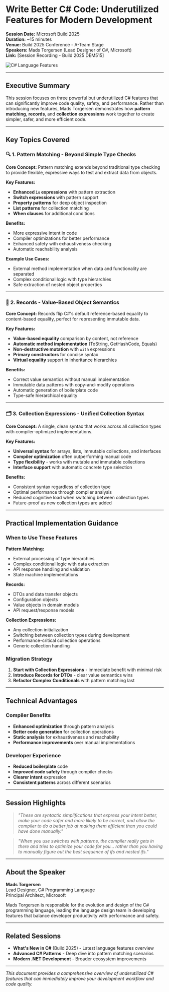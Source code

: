 ﻿# Write Better C# Code: Underutilized Features for Modern Development

**Session Date:** Microsoft Build 2025  
**Duration:** ~15 minutes  
**Venue:** Build 2025 Conference - A-Team Stage  
**Speakers:** Mads Torgersen (Lead Designer of C#, Microsoft)  
**Link:** [Session Recording - Build 2025 DEM515]

![C# Language Features](images/csharp-features.png)

---

## Executive Summary

This session focuses on three powerful but underutilized C# features that can significantly improve code quality, safety, and performance. Rather than introducing new features, Mads Torgersen demonstrates how **pattern matching**, **records**, and **collection expressions** work together to create simpler, safer, and more efficient code.

---

## Key Topics Covered

### 🔍 **1. Pattern Matching - Beyond Simple Type Checks**

**Core Concept:** Pattern matching extends beyond traditional type checking to provide flexible, expressive ways to test and extract data from objects.

**Key Features:**

- **Enhanced `is` expressions** with pattern extraction
- **Switch expressions** with pattern support  
- **Property patterns** for deep object inspection
- **List patterns** for collection matching
- **When clauses** for additional conditions

**Benefits:**

- More expressive intent in code
- Compiler optimizations for better performance
- Enhanced safety with exhaustiveness checking
- Automatic reachability analysis

**Example Use Cases:**

- External method implementation when data and functionality are separated
- Complex conditional logic with type hierarchies
- Safe extraction of nested object properties

---

### 📝 **2. Records - Value-Based Object Semantics**

**Core Concept:** Records flip C#'s default reference-based equality to content-based equality, perfect for representing immutable data.

**Key Features:**

- **Value-based equality** comparison by content, not reference
- **Automatic method implementation** (ToString, GetHashCode, Equals)
- **Non-destructive mutation** with `with` expressions
- **Primary constructors** for concise syntax
- **Virtual equality** support in inheritance hierarchies

**Benefits:**

- Correct value semantics without manual implementation
- Immutable data patterns with copy-and-modify operations
- Automatic generation of boilerplate code
- Type-safe hierarchical equality

---

### 🗂️ **3. Collection Expressions - Unified Collection Syntax**

**Core Concept:** A single, clean syntax that works across all collection types with compiler-optimized implementations.

**Key Features:**

- **Universal syntax** for arrays, lists, immutable collections, and interfaces
- **Compiler optimization** often outperforming manual code
- **Type flexibility** - works with mutable and immutable collections
- **Interface support** with automatic concrete type selection

**Benefits:**

- Consistent syntax regardless of collection type
- Optimal performance through compiler analysis
- Reduced cognitive load when switching between collection types
- Future-proof as new collection types are added

---

## Practical Implementation Guidance

### When to Use These Features

**Pattern Matching:**

- External processing of type hierarchies
- Complex conditional logic with data extraction
- API response handling and validation
- State machine implementations

**Records:**

- DTOs and data transfer objects
- Configuration objects
- Value objects in domain models
- API request/response models

**Collection Expressions:**

- Any collection initialization
- Switching between collection types during development
- Performance-critical collection operations
- Generic collection handling

### Migration Strategy

1. **Start with Collection Expressions** - immediate benefit with minimal risk
2. **Introduce Records for DTOs** - clear value semantics wins
3. **Refactor Complex Conditionals** with pattern matching last

---

## Technical Advantages

### Compiler Benefits
- **Enhanced optimization** through pattern analysis
- **Better code generation** for collection operations  
- **Static analysis** for exhaustiveness and reachability
- **Performance improvements** over manual implementations

### Developer Experience
- **Reduced boilerplate** code
- **Improved code safety** through compiler checks
- **Clearer intent** expression
- **Consistent patterns** across different scenarios

---

## Session Highlights

> *"These are syntactic simplifications that express your intent better, make your code safer and more likely to be correct, and allow the compiler to do a better job at making them efficient than you could have done manually."*

> *"When you use switches with patterns, the compiler really gets in there and tries to optimize your code for you... rather than you having to manually figure out the best sequence of ifs and nested ifs."*

---

## About the Speaker

**Mads Torgersen**  
Lead Designer, C# Programming Language  
Principal Architect, Microsoft  

Mads Torgersen is responsible for the evolution and design of the C# programming language, leading the language design team in developing features that balance developer productivity with performance and safety.

---

## Related Sessions

- **What's New in C#** (Build 2025) - Latest language features overview
- **Advanced C# Patterns** - Deep dive into pattern matching scenarios  
- **Modern .NET Development** - Broader ecosystem improvements

---

*This document provides a comprehensive overview of underutilized C# features that can immediately improve your development workflow and code quality.*